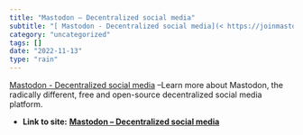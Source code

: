 ```yaml
---
title: "Mastodon – Decentralized social media"
subtitle: "[ Mastodon - Decentralized social media](< https://joinmastodon.org/>) –Learn"
category: "uncategorized"
tags: []
date: "2022-11-13"
type: "rain"
---
```

[ Mastodon - Decentralized social media](< https://joinmastodon.org/>) –Learn
more about Mastodon, the radically different, free and open-source
decentralized social media platform.


* **Link to site:** **[Mastodon – Decentralized social media](None)**